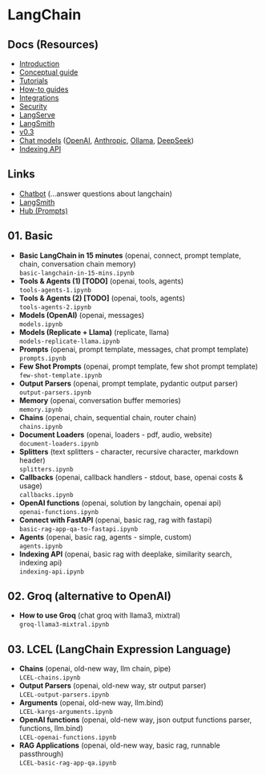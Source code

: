 # LangChain

## Docs (Resources)

- [Introduction](https://python.langchain.com/docs/introduction/)
- [Conceptual guide](https://python.langchain.com/docs/concepts/)
- [Tutorials](https://python.langchain.com/docs/tutorials/)
- [How-to guides](https://python.langchain.com/docs/how_to/)
- [Integrations](https://python.langchain.com/docs/integrations/providers/)
- [Security](https://python.langchain.com/docs/security/)
- [LangServe](https://python.langchain.com/docs/langserve/)
- [LangSmith](https://docs.smith.langchain.com/)
- [v0.3](https://python.langchain.com/docs/versions/v0_3/)
- [Chat models](https://python.langchain.com/docs/integrations/chat/)
   ([OpenAI](https://python.langchain.com/docs/integrations/chat/openai/),
   [Anthropic](https://python.langchain.com/docs/integrations/chat/anthropic/),
   [Ollama](https://python.langchain.com/docs/integrations/chat/ollama/),
   [DeepSeek](https://python.langchain.com/docs/integrations/chat/deepseek/))
- [Indexing API](https://python.langchain.com/docs/how_to/indexing/)

## Links

- [Chatbot](https://chat.langchain.com/) (...answer questions about langchain)
- [LangSmith](https://smith.langchain.com/)
- [Hub (Prompts)](https://smith.langchain.com/hub)

## 01. Basic

- **Basic LangChain in 15 minutes** (openai, connect, prompt template, chain, conversation chain memory)<br>`basic-langchain-in-15-mins.ipynb`
- **Tools & Agents (1) [TODO]** (openai, tools, agents)<br>`tools-agents-1.ipynb`
- **Tools & Agents (2) [TODO]** (openai, tools, agents)<br>`tools-agents-2.ipynb`
- **Models (OpenAI)** (openai, messages)<br>`models.ipynb`
- **Models (Replicate + Llama)** (replicate, llama)<br>`models-replicate-llama.ipynb`
- **Prompts** (openai, prompt template, messages, chat prompt template)<br>`prompts.ipynb`
- **Few Shot Prompts** (openai, prompt template, few shot prompt template)<br>`few-shot-template.ipynb`
- **Output Parsers** (openai, prompt template, pydantic output parser)<br>`output-parsers.ipynb`
- **Memory** (openai, conversation buffer memories)<br>`memory.ipynb`
- **Chains** (openai, chain, sequential chain, router chain)<br>`chains.ipynb`
- **Document Loaders** (openai, loaders - pdf, audio, website)<br>`document-loaders.ipynb`
- **Splitters** (text splitters - character, recursive character, markdown header)<br>`splitters.ipynb`
- **Callbacks** (openai, callback handlers - stdout, base, openai costs & usage)<br>`callbacks.ipynb`
- **OpenAI functions** (openai, solution by langchain, openai api)<br>`openai-functions.ipynb`
- **Connect with FastAPI** (openai, basic rag, rag with fastapi)<br>`basic-rag-app-qa-to-fastapi.ipynb`
- **Agents** (openai, basic rag, agents - simple, custom)<br>`agents.ipynb`
- **Indexing API** (openai, basic rag with deeplake, similarity search, indexing api)<br>`indexing-api.ipynb`

## 02. Groq (alternative to OpenAI)

- **How to use Groq** (chat groq with llama3, mixtral)<br>`groq-llama3-mixtral.ipynb`

## 03. LCEL (LangChain Expression Language)

- **Chains** (openai, old-new way, llm chain, pipe)<br>`LCEL-chains.ipynb`
- **Output Parsers** (openai, old-new way, str output parser)<br>`LCEL-output-parsers.ipynb`
- **Arguments** (openai, old-new way, llm.bind)<br>`LCEL-kargs-arguments.ipynb`
- **OpenAI functions** (openai, old-new way, json output functions parser, functions, llm.bind)<br>`LCEL-openai-functions.ipynb`
- **RAG Applications** (openai, old-new way, basic rag, runnable passthrough)<br>`LCEL-basic-rag-app-qa.ipynb`